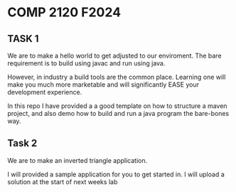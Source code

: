 # COMP 2120 F2024

## TASK 1

We are to make a hello world to get adjusted to our enviroment. The bare requirement is to build using javac and run using java.

However, in industry a build tools are the common place. Learning one will make you much more marketable and will significantly EASE your development experience.

In this repo I have provided a a good template on how to structure a maven project, and also demo how to build and run a java program the bare-bones way.

## Task 2

We are to make an inverted triangle application.

I will provided a sample application for you to get started in. I will upload a solution at the start of next weeks lab